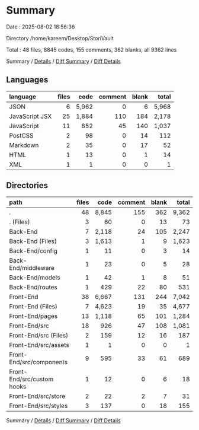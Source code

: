 # Summary

Date : 2025-08-02 18:56:36

Directory /home/kareem/Desktop/StoriVault

Total : 48 files,  8845 codes, 155 comments, 362 blanks, all 9362 lines

Summary / [Details](details.md) / [Diff Summary](diff.md) / [Diff Details](diff-details.md)

## Languages
| language | files | code | comment | blank | total |
| :--- | ---: | ---: | ---: | ---: | ---: |
| JSON | 6 | 5,962 | 0 | 6 | 5,968 |
| JavaScript JSX | 25 | 1,884 | 110 | 184 | 2,178 |
| JavaScript | 11 | 852 | 45 | 140 | 1,037 |
| PostCSS | 2 | 98 | 0 | 14 | 112 |
| Markdown | 2 | 35 | 0 | 17 | 52 |
| HTML | 1 | 13 | 0 | 1 | 14 |
| XML | 1 | 1 | 0 | 0 | 1 |

## Directories
| path | files | code | comment | blank | total |
| :--- | ---: | ---: | ---: | ---: | ---: |
| . | 48 | 8,845 | 155 | 362 | 9,362 |
| . (Files) | 3 | 60 | 0 | 13 | 73 |
| Back-End | 7 | 2,118 | 24 | 105 | 2,247 |
| Back-End (Files) | 3 | 1,613 | 1 | 9 | 1,623 |
| Back-End/config | 1 | 11 | 0 | 3 | 14 |
| Back-End/middleware | 1 | 23 | 0 | 5 | 28 |
| Back-End/models | 1 | 42 | 1 | 8 | 51 |
| Back-End/routes | 1 | 429 | 22 | 80 | 531 |
| Front-End | 38 | 6,667 | 131 | 244 | 7,042 |
| Front-End (Files) | 7 | 4,623 | 19 | 35 | 4,677 |
| Front-End/pages | 13 | 1,118 | 65 | 101 | 1,284 |
| Front-End/src | 18 | 926 | 47 | 108 | 1,081 |
| Front-End/src (Files) | 2 | 159 | 12 | 16 | 187 |
| Front-End/src/assets | 1 | 1 | 0 | 0 | 1 |
| Front-End/src/components | 9 | 595 | 33 | 61 | 689 |
| Front-End/src/custom hooks | 1 | 12 | 0 | 6 | 18 |
| Front-End/src/store | 2 | 22 | 2 | 7 | 31 |
| Front-End/src/styles | 3 | 137 | 0 | 18 | 155 |

Summary / [Details](details.md) / [Diff Summary](diff.md) / [Diff Details](diff-details.md)